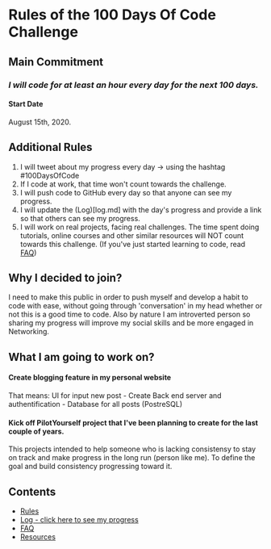 # Rules of the 100 Days Of Code Challenge

## Main Commitment
### *I will code for at least an hour every day for the next 100 days.*

#### Start Date
August 15th, 2020.

## Additional Rules
1. I will tweet about my progress every day -> using the hashtag #100DaysOfCode
2. If I code at work, that time won't count towards the challenge.
3. I will push code to GitHub every day so that anyone can see my progress.
4. I will update the (Log)[log.md] with the day's progress and provide a link so that others can see my progress.
5. I will work on real projects, facing real challenges. The time spent doing tutorials, online courses and other similar resources will NOT count towards this challenge. (If you've just started learning to code, read [FAQ](FAQ.md))

## Why I decided to join?
I need to make this public in order to push myself and develop a habit to code with ease, without going through 'conversation' in my head whether or not this is a good time to code. Also by nature I am introverted person so sharing my progress will improve my social skills and be more engaged in Networking.

## What I am going to work on?
#### Create blogging feature in my personal website
That means: UI for input new post - Create Back end server and authentification - Database for all posts (PostreSQL)

#### Kick off **PilotYourself** project that I've been planning to create for the last couple of years.
This projects intended to help someone who is lacking consistensy to stay on track and make progress in the long run (person like me). To define the goal and build consistency progressing toward it.



<!-- ## Ideas to make this challenge more effective
1. To increase the chances of success, it's a requirement that you add a link to each of the day posts in the [log](log.md). It can be a link to a commit on GitHub, a link to a blog post
2. If you get upset or stuck, read this article: [Learning to Code: When It Gets Dark](https://www.freecodecamp.org/news/learning-to-code-when-it-gets-dark-e485edfb58fd/)
3. If you don't know why there is such an emphasis on working on the projects vs doing tutorials or online courses, read this: [How to Get a Developer Job in Less Than a Year](https://www.freecodecamp.org/news/how-to-get-a-developer-job-in-less-than-a-year-c27bbfe71645/)
4. If you can't push your code to GitHub for some reason (e.g. if you're only starting to code and doing interactive exercises), provide a link to a tweet. You can think of something else as long as your challenge stays public - and you get the benefit of being committed to it and accountable for your progress.
5. Another good bonus of forking this repo -> if you haven't worked with Markdown before, it's a good way to practice. -->

## Contents
* [Rules](rules.md)
* [Log - click here to see my progress](log.md)
* [FAQ](FAQ.md)
* [Resources](resources.md)
